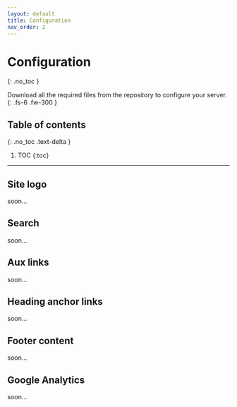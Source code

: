 ```yaml
---
layout: default
title: Configuration
nav_order: 2
---
```


# Configuration
{: .no_toc }

Download all the required files from the repository to configure your server.
{: .fs-6 .fw-300 }

## Table of contents
{: .no_toc .text-delta }

1. TOC
{:toc}

---

## Site logo

soon...

## Search

soon...

## Aux links

soon...

## Heading anchor links

soon...

## Footer content

soon...

## Google Analytics

soon...
